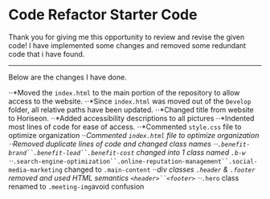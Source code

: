 # Code Refactor Starter Code


Thank you for giving me this opportunity to review and revise the given code!
I have implemented some changes and removed some redundant code that i have found.
***

Below are the changes I have done.

⋅⋅*Moved the `index.html` to the main portion of the repository to allow access to the website.
⋅⋅*Since `index.html` was moved out of the `Develop` folder, all relative paths have been updated.
⋅⋅*Changed title from website to Horiseon.
⋅⋅*Added accessibility descriptions to all pictures
⋅⋅*Indented most lines of code for ease of access.
⋅⋅*Commented `style.css` file to optimize organization
⋅⋅*Commented `index.html` file to optimize organization
⋅⋅*Removed duplicate lines of code and changed class names
⋅⋅*`.benefit-brand``.benefit-lead``.benefit-cost` changed into 1 class named `.b-w`
⋅⋅*`.search-engine-optimization``.online-reputation-management``.social-media-marketing` changed to `.main-content`
⋅⋅*div classes `.header` & `.footer` removed and used HTML semantics `<header>``<footer>`
⋅⋅*`.hero` class renamed to `.meeting-img`avoid confusion